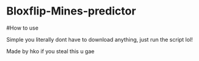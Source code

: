 # Bloxflip-Mines-predictor

#How to use 

Simple you literally dont have to download anything, just run the script lol!

Made by hko if you steal this u gae
